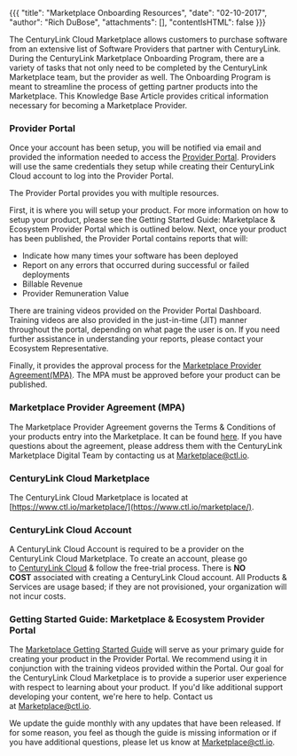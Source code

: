{{{
"title": "Marketplace Onboarding Resources",
"date": "02-10-2017",
"author": "Rich DuBose",
"attachments": [],
"contentIsHTML": false
}}}

The CenturyLink Cloud Marketplace allows customers to purchase software from an extensive list of Software Providers that partner with CenturyLink. During the CenturyLink Marketplace Onboarding Program, there are a variety of tasks that not only need to be completed by the CenturyLink Marketplace team, but the provider as well. The Onboarding Program is meant to streamline the process of getting partner products into the Marketplace. This Knowledge Base Article provides critical information necessary for becoming a Marketplace Provider.

### Provider Portal

Once your account has been setup, you will be notified via email and provided the information needed to access the [Provider Portal](http://provider-portal.ctl.io/). Providers will use the same credentials they setup while creating their CenturyLink Cloud account to log into the Provider Portal.

The Provider Portal provides you with multiple resources.

First, it is where you will setup your product. For more information on how to setup your product, please see the Getting Started Guide: Marketplace & Ecosystem Provider Portal which is outlined below. Next, once your product has been published, the Provider Portal contains reports that will:

  * Indicate how many times your software has been deployed
  * Report on any errors that occurred during successful or failed deployments
  * Billable Revenue
  * Provider Remuneration Value

There are training videos provided on the Provider Portal Dashboard. Training videos are also provided in the just-in-time (JIT) manner throughout the portal, depending on what page the user is on. If you need further assistance in understanding your reports, please contact your Ecosystem Representative.

Finally, it provides the approval process for the [Marketplace Provider Agreement(MPA)](https://www.ctl.io/legal/marketplace/). The MPA must be approved before your product can be published.

### Marketplace Provider Agreement (MPA)

The Marketplace Provider Agreement governs the Terms & Conditions of your products entry into the Marketplace. It can be found [here](https://www.ctl.io/legal/marketplace/). If you have questions about the agreement, please address them with the CenturyLink Marketplace Digital Team by contacting us at [Marketplace@ctl.io](mailto:marketplace@ctl.io).

### CenturyLink Cloud Marketplace

The CenturyLink Cloud Marketplace is located at [https://www.ctl.io/marketplace/](https://www.ctl.io/marketplace/).

### CenturyLink Cloud Account

A CenturyLink Cloud Account is required to be a provider on the CenturyLink Cloud Marketplace. To create an account, please go to [CenturyLink Cloud](https://www.ctl.io/free-trial/) & follow the free-trial process. There is **NO COST** associated with creating a CenturyLink Cloud account. All Products & Services are usage based; if they are not provisioned, your organization will not incur costs.

### Getting Started Guide: Marketplace & Ecosystem Provider Portal

The [Marketplace Getting Started Guide](./getting-started-guide-marketplace-ecosystem-provider-portal.md) will serve as your primary guide for creating your product in the Provider Portal. We recommend using it in conjunction with the training videos provided within the Portal. Our goal for the CenturyLink Cloud Marketplace is to provide a superior user experience with respect to learning about your product. If you'd like additional support developing your content, we're here to help. Contact us at [Marketplace@ctl.io](mailto:marketplace@ctl.io).

We update the guide monthly with any updates that have been released. If for some reason, you feel as though the guide is missing information or if you have additional questions, please let us know at [Marketplace@ctl.io](mailto:marketplace@ctl.io).
